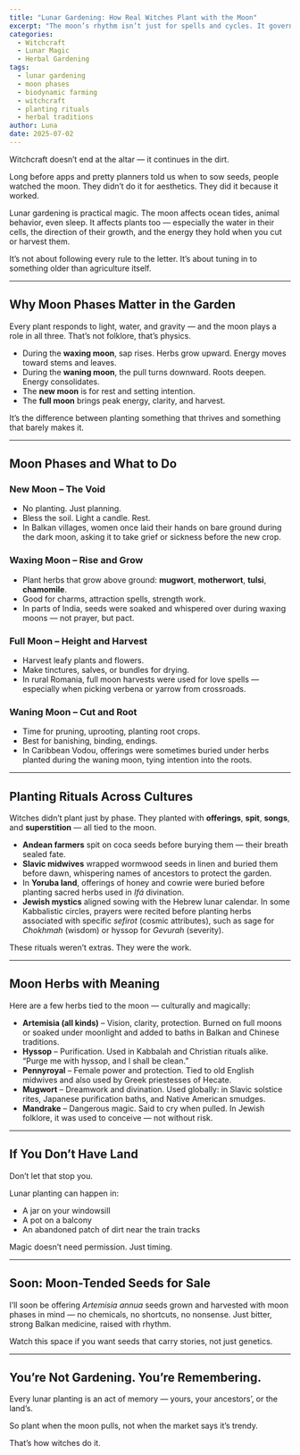 ```yaml
---
title: "Lunar Gardening: How Real Witches Plant with the Moon"
excerpt: "The moon’s rhythm isn’t just for spells and cycles. It governs roots, leaves, and everything in between. Learn how to plant herbs with purpose — guided by phases, not trends."
categories:
  - Witchcraft
  - Lunar Magic
  - Herbal Gardening
tags:
  - lunar gardening
  - moon phases
  - biodynamic farming
  - witchcraft
  - planting rituals
  - herbal traditions
author: Luna
date: 2025-07-02
---
```


Witchcraft doesn’t end at the altar — it continues in the dirt.

Long before apps and pretty planners told us when to sow seeds, people watched the moon. They didn’t do it for aesthetics. They did it because it worked.

Lunar gardening is practical magic. The moon affects ocean tides, animal behavior, even sleep. It affects plants too — especially the water in their cells, the direction of their growth, and the energy they hold when you cut or harvest them.

It’s not about following every rule to the letter. It’s about tuning in to something older than agriculture itself.

---

## Why Moon Phases Matter in the Garden

Every plant responds to light, water, and gravity — and the moon plays a role in all three. That’s not folklore, that’s physics.

- During the **waxing moon**, sap rises. Herbs grow upward. Energy moves toward stems and leaves.
- During the **waning moon**, the pull turns downward. Roots deepen. Energy consolidates.
- The **new moon** is for rest and setting intention.
- The **full moon** brings peak energy, clarity, and harvest.

It’s the difference between planting something that thrives and something that barely makes it.

---

## Moon Phases and What to Do

### New Moon – The Void  
- No planting. Just planning.  
- Bless the soil. Light a candle. Rest.  
- In Balkan villages, women once laid their hands on bare ground during the dark moon, asking it to take grief or sickness before the new crop.

### Waxing Moon – Rise and Grow  
- Plant herbs that grow above ground: **mugwort**, **motherwort**, **tulsi**, **chamomile**.  
- Good for charms, attraction spells, strength work.  
- In parts of India, seeds were soaked and whispered over during waxing moons — not prayer, but pact.

### Full Moon – Height and Harvest  
- Harvest leafy plants and flowers.  
- Make tinctures, salves, or bundles for drying.  
- In rural Romania, full moon harvests were used for love spells — especially when picking verbena or yarrow from crossroads.

### Waning Moon – Cut and Root  
- Time for pruning, uprooting, planting root crops.  
- Best for banishing, binding, endings.  
- In Caribbean Vodou, offerings were sometimes buried under herbs planted during the waning moon, tying intention into the roots.

---

## Planting Rituals Across Cultures

Witches didn’t plant just by phase. They planted with **offerings**, **spit**, **songs**, and **superstition** — all tied to the moon.

- **Andean farmers** spit on coca seeds before burying them — their breath sealed fate.  
- **Slavic midwives** wrapped wormwood seeds in linen and buried them before dawn, whispering names of ancestors to protect the garden.  
- In **Yoruba land**, offerings of honey and cowrie were buried before planting sacred herbs used in *Ifá* divination.  
- **Jewish mystics** aligned sowing with the Hebrew lunar calendar. In some Kabbalistic circles, prayers were recited before planting herbs associated with specific *sefirot* (cosmic attributes), such as sage for *Chokhmah* (wisdom) or hyssop for *Gevurah* (severity).

These rituals weren’t extras. They were the work.

---

## Moon Herbs with Meaning

Here are a few herbs tied to the moon — culturally and magically:

- **Artemisia (all kinds)** – Vision, clarity, protection. Burned on full moons or soaked under moonlight and added to baths in Balkan and Chinese traditions.  
- **Hyssop** – Purification. Used in Kabbalah and Christian rituals alike. “Purge me with hyssop, and I shall be clean.”  
- **Pennyroyal** – Female power and protection. Tied to old English midwives and also used by Greek priestesses of Hecate.  
- **Mugwort** – Dreamwork and divination. Used globally: in Slavic solstice rites, Japanese purification baths, and Native American smudges.  
- **Mandrake** – Dangerous magic. Said to cry when pulled. In Jewish folklore, it was used to conceive — not without risk.

---

## If You Don’t Have Land

Don’t let that stop you.

Lunar planting can happen in:

- A jar on your windowsill  
- A pot on a balcony  
- An abandoned patch of dirt near the train tracks

Magic doesn’t need permission. Just timing.

---

## Soon: Moon-Tended Seeds for Sale

I’ll soon be offering *Artemisia annua* seeds grown and harvested with moon phases in mind — no chemicals, no shortcuts, no nonsense. Just bitter, strong Balkan medicine, raised with rhythm.

Watch this space if you want seeds that carry stories, not just genetics.

---

## You’re Not Gardening. You’re Remembering.

Every lunar planting is an act of memory — yours, your ancestors’, or the land’s.

So plant when the moon pulls, not when the market says it’s trendy.

That’s how witches do it.

